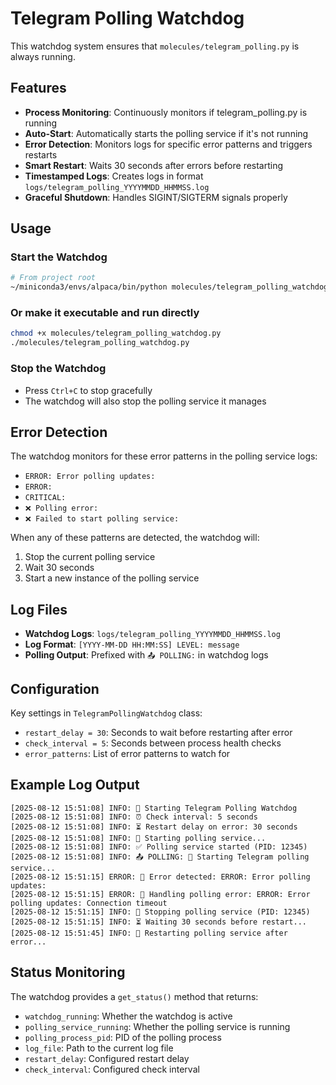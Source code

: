 # Telegram Polling Watchdog

This watchdog system ensures that `molecules/telegram_polling.py` is always running.

## Features

- **Process Monitoring**: Continuously monitors if telegram_polling.py is running
- **Auto-Start**: Automatically starts the polling service if it's not running
- **Error Detection**: Monitors logs for specific error patterns and triggers restarts
- **Smart Restart**: Waits 30 seconds after errors before restarting
- **Timestamped Logs**: Creates logs in format `logs/telegram_polling_YYYYMMDD_HHMMSS.log`
- **Graceful Shutdown**: Handles SIGINT/SIGTERM signals properly

## Usage

### Start the Watchdog
```bash
# From project root
~/miniconda3/envs/alpaca/bin/python molecules/telegram_polling_watchdog.py
```

### Or make it executable and run directly
```bash
chmod +x molecules/telegram_polling_watchdog.py
./molecules/telegram_polling_watchdog.py
```

### Stop the Watchdog
- Press `Ctrl+C` to stop gracefully
- The watchdog will also stop the polling service it manages

## Error Detection

The watchdog monitors for these error patterns in the polling service logs:
- `ERROR: Error polling updates:`
- `ERROR:`
- `CRITICAL:`
- `❌ Polling error:`
- `❌ Failed to start polling service:`

When any of these patterns are detected, the watchdog will:
1. Stop the current polling service
2. Wait 30 seconds
3. Start a new instance of the polling service

## Log Files

- **Watchdog Logs**: `logs/telegram_polling_YYYYMMDD_HHMMSS.log`
- **Log Format**: `[YYYY-MM-DD HH:MM:SS] LEVEL: message`
- **Polling Output**: Prefixed with `📤 POLLING:` in watchdog logs

## Configuration

Key settings in `TelegramPollingWatchdog` class:
- `restart_delay = 30`: Seconds to wait before restarting after error
- `check_interval = 5`: Seconds between process health checks
- `error_patterns`: List of error patterns to watch for

## Example Log Output

```
[2025-08-12 15:51:08] INFO: 🚀 Starting Telegram Polling Watchdog
[2025-08-12 15:51:08] INFO: ⏰ Check interval: 5 seconds  
[2025-08-12 15:51:08] INFO: ⏳ Restart delay on error: 30 seconds
[2025-08-12 15:51:08] INFO: 🚀 Starting polling service...
[2025-08-12 15:51:08] INFO: ✅ Polling service started (PID: 12345)
[2025-08-12 15:51:08] INFO: 📤 POLLING: 🚀 Starting Telegram polling service...
[2025-08-12 15:51:15] ERROR: 🚨 Error detected: ERROR: Error polling updates:
[2025-08-12 15:51:15] ERROR: 🚨 Handling polling error: ERROR: Error polling updates: Connection timeout
[2025-08-12 15:51:15] INFO: 🛑 Stopping polling service (PID: 12345)
[2025-08-12 15:51:15] INFO: ⏳ Waiting 30 seconds before restart...
[2025-08-12 15:51:45] INFO: 🔄 Restarting polling service after error...
```

## Status Monitoring

The watchdog provides a `get_status()` method that returns:
- `watchdog_running`: Whether the watchdog is active
- `polling_service_running`: Whether the polling service is running
- `polling_process_pid`: PID of the polling process
- `log_file`: Path to the current log file
- `restart_delay`: Configured restart delay
- `check_interval`: Configured check interval